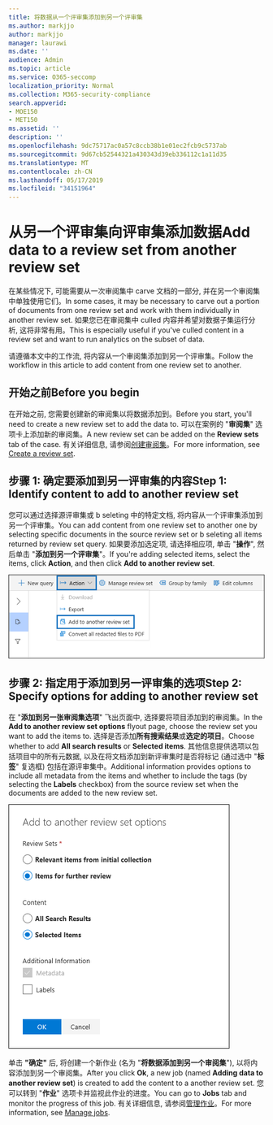 ```yaml
---
title: 将数据从一个评审集添加到另一个评审集
ms.author: markjjo
author: markjjo
manager: laurawi
ms.date: ''
audience: Admin
ms.topic: article
ms.service: O365-seccomp
localization_priority: Normal
ms.collection: M365-security-compliance
search.appverid:
- MOE150
- MET150
ms.assetid: ''
description: ''
ms.openlocfilehash: 9dc75717ac0a57c8ccb38b1e01ec2fcb9c5737ab
ms.sourcegitcommit: 9d67cb52544321a430343d39eb336112c1a11d35
ms.translationtype: MT
ms.contentlocale: zh-CN
ms.lasthandoff: 05/17/2019
ms.locfileid: "34151964"
---
```

# <a name="add-data-to-a-review-set-from-another-review-set"></a><span data-ttu-id="3bbce-102">从另一个评审集向评审集添加数据</span><span class="sxs-lookup"><span data-stu-id="3bbce-102">Add data to a review set from another review set</span></span>

<span data-ttu-id="3bbce-103">在某些情况下, 可能需要从一次审阅集中 carve 文档的一部分, 并在另一个审阅集中单独使用它们。</span><span class="sxs-lookup"><span data-stu-id="3bbce-103">In some cases, it may be necessary to carve out a portion of documents from one review set and work with them individually in another review set.</span></span>  <span data-ttu-id="3bbce-104">如果您已在审阅集中 culled 内容并希望对数据子集运行分析, 这将非常有用。</span><span class="sxs-lookup"><span data-stu-id="3bbce-104">This is especially useful if you've culled content in a review set and want to run analytics on the subset of data.</span></span>

<span data-ttu-id="3bbce-105">请遵循本文中的工作流, 将内容从一个审阅集添加到另一个评审集。</span><span class="sxs-lookup"><span data-stu-id="3bbce-105">Follow the workflow in this article to add content from one review set to another.</span></span>

## <a name="before-you-begin"></a><span data-ttu-id="3bbce-106">开始之前</span><span class="sxs-lookup"><span data-stu-id="3bbce-106">Before you begin</span></span>

<span data-ttu-id="3bbce-107">在开始之前, 您需要创建新的审阅集以将数据添加到。</span><span class="sxs-lookup"><span data-stu-id="3bbce-107">Before you start, you'll need to create a new review set to add the data to.</span></span>  <span data-ttu-id="3bbce-108">可以在案例的 "**审阅集**" 选项卡上添加新的审阅集。</span><span class="sxs-lookup"><span data-stu-id="3bbce-108">A new review set can be added on the **Review sets** tab of the case.</span></span> <span data-ttu-id="3bbce-109">有关详细信息, 请参阅[创建审阅集](managing-review-sets.md#create-a-review-set)。</span><span class="sxs-lookup"><span data-stu-id="3bbce-109">For more information, see [Create a review set](managing-review-sets.md#create-a-review-set).</span></span>

## <a name="step-1-identify-content-to-add-to-another-review-set"></a><span data-ttu-id="3bbce-110">步骤 1: 确定要添加到另一评审集的内容</span><span class="sxs-lookup"><span data-stu-id="3bbce-110">Step 1: Identify content to add to another review set</span></span>

<span data-ttu-id="3bbce-111">您可以通过选择源评审集或 b seleting 中的特定文档, 将内容从一个评审集添加到另一个评审集。</span><span class="sxs-lookup"><span data-stu-id="3bbce-111">You can add content from one review set to another one by selecting specific documents in the source review set or b seleting all items returned by review set query.</span></span>  <span data-ttu-id="3bbce-112">如果要添加选定项, 请选择相应项, 单击 "**操作**", 然后单击 "**添加到另一个评审集**"。</span><span class="sxs-lookup"><span data-stu-id="3bbce-112">If you're adding selected items, select the items, click **Action**, and then click **Add to another review set**.</span></span>

![添加到另一评审集](../media/64f2a4d4-eba3-4ab3-a3ba-d519feea3142.png)

## <a name="step-2-specify-options-for-adding-to-another-review-set"></a><span data-ttu-id="3bbce-114">步骤 2: 指定用于添加到另一评审集的选项</span><span class="sxs-lookup"><span data-stu-id="3bbce-114">Step 2: Specify options for adding to another review set</span></span>

<span data-ttu-id="3bbce-115">在 "**添加到另一张审阅集选项**" 飞出页面中, 选择要将项目添加到的审阅集。</span><span class="sxs-lookup"><span data-stu-id="3bbce-115">In the **Add to another review set options** flyout page, choose the review set you want to add the items to.</span></span> <span data-ttu-id="3bbce-116">选择是否添加**所有搜索结果**或**选定的项目**。</span><span class="sxs-lookup"><span data-stu-id="3bbce-116">Choose whether to add **All search results** or **Selected items**.</span></span>  <span data-ttu-id="3bbce-117">其他信息提供选项以包括项目中的所有元数据, 以及在将文档添加到新评审集时是否将标记 (通过选中 "**标签**" 复选框) 包括在源评审集中。</span><span class="sxs-lookup"><span data-stu-id="3bbce-117">Additional information provides options to include all metadata from the items and whether to include the tags (by selecting the **Labels** checkbox) from the source review set when the documents are added to the new review set.</span></span>  

![添加到另一评审集](../media/6440ee44-68fd-44d7-b43a-3a477345525c.png)

<span data-ttu-id="3bbce-119">单击 **"确定"** 后, 将创建一个新作业 (名为 "**将数据添加到另一个审阅集**"), 以将内容添加到另一个审阅集。</span><span class="sxs-lookup"><span data-stu-id="3bbce-119">After you click **Ok**, a new job (named **Adding data to another review set**) is created to add the content to a another review set.</span></span>  <span data-ttu-id="3bbce-120">您可以转到 "**作业**" 选项卡并监视此作业的进度。</span><span class="sxs-lookup"><span data-stu-id="3bbce-120">You can go to **Jobs** tab and monitor the progress of this job.</span></span> <span data-ttu-id="3bbce-121">有关详细信息, 请参阅[管理作业](managing-jobs-ediscovery20.md)。</span><span class="sxs-lookup"><span data-stu-id="3bbce-121">For more information, see [Manage jobs](managing-jobs-ediscovery20.md).</span></span>
